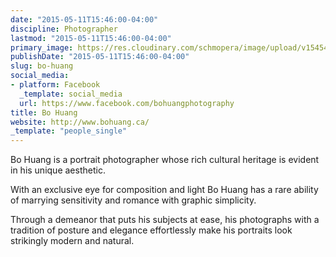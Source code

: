 ```yaml
---
date: "2015-05-11T15:46:00-04:00"
discipline: Photographer
lastmod: "2015-05-11T15:46:00-04:00"
primary_image: https://res.cloudinary.com/schmopera/image/upload/v1545409169/media/webhook-uploads/1431373557043/bo.jpg.jpg
publishDate: "2015-05-11T15:46:00-04:00"
slug: bo-huang
social_media:
- platform: Facebook
  _template: social_media
  url: https://www.facebook.com/bohuangphotography
title: Bo Huang
website: http://www.bohuang.ca/
_template: "people_single"
---
```


Bo Huang is a portrait photographer whose rich cultural heritage is evident in his unique aesthetic. 

With an exclusive eye for composition and light Bo Huang has a rare ability of marrying sensitivity and romance with graphic simplicity. 

Through a demeanor that puts his subjects at ease, his photographs with a tradition of posture and elegance effortlessly make his portraits look strikingly modern and natural.
